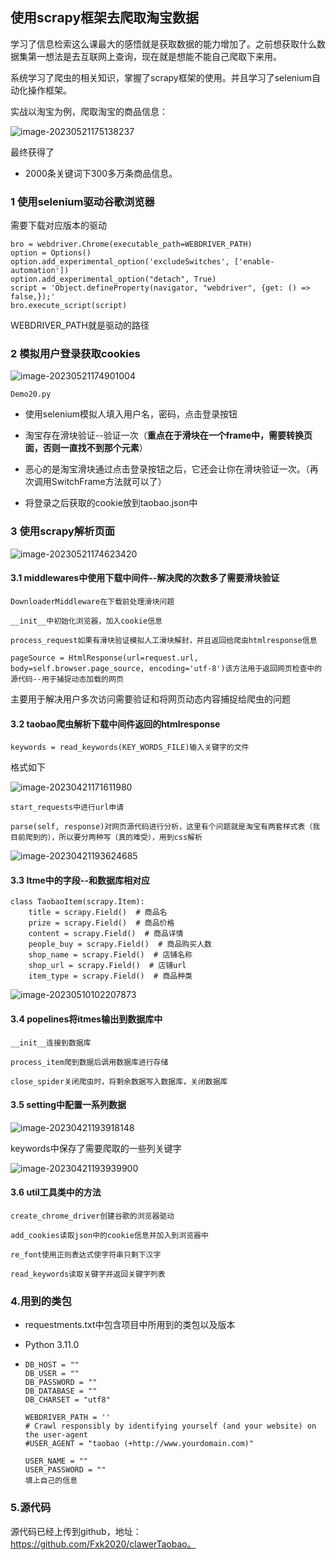 ## 使用scrapy框架去爬取淘宝数据

学习了信息检索这么课最大的感悟就是获取数据的能力增加了。之前想获取什么数据集第一想法是去互联网上查询，现在就是想能不能自己爬取下来用。

系统学习了爬虫的相关知识，掌握了scrapy框架的使用。并且学习了selenium自动化操作框架。

实战以淘宝为例，爬取淘宝的商品信息：

![image-20230521175138237](https://oss-img-fxk.oss-cn-beijing.aliyuncs.com/markdown/image-20230521175138237.png)

最终获得了

- 2000条关键词下300多万条商品信息。

### 1 使用selenium驱动谷歌浏览器

需要下载对应版本的驱动

```
bro = webdriver.Chrome(executable_path=WEBDRIVER_PATH)
option = Options()
option.add_experimental_option('excludeSwitches', ['enable-automation'])
option.add_experimental_option("detach", True)
script = 'Object.defineProperty(navigator, "webdriver", {get: () => false,});'
bro.execute_script(script)
```

WEBDRIVER_PATH就是驱动的路径

### 2 模拟用户登录获取cookies

![image-20230521174901004](https://oss-img-fxk.oss-cn-beijing.aliyuncs.com/markdown/image-20230521174901004.png)

```
Demo20.py
```

- 使用selenium模拟人填入用户名，密码，点击登录按钮
- 淘宝存在滑块验证--验证一次（**重点在于滑块在一个frame中，需要转换页面，否则一直找不到那个元素**）

- 恶心的是淘宝滑块通过点击登录按钮之后，它还会让你在滑块验证一次。（再次调用SwitchFrame方法就可以了）
- 将登录之后获取的cookie放到taobao.json中

### 3 使用scrapy解析页面

![image-20230521174623420](https://oss-img-fxk.oss-cn-beijing.aliyuncs.com/markdown/image-20230521174623420.png)

#### 3.1 middlewares中使用下载中间件--解决爬的次数多了需要滑块验证

```
DownloaderMiddleware在下载前处理滑块问题
```

```
__init__中初始化浏览器，加入cookie信息
```

```
process_request如果有滑块验证模拟人工滑块解封，并且返回给爬虫htmlresponse信息
```

```
pageSource = HtmlResponse(url=request.url, body=self.browser.page_source, encoding='utf-8')该方法用于返回网页检查中的源代码--用于捕捉动态加载的网页
```

主要用于解决用户多次访问需要验证和将网页动态内容捕捉给爬虫的问题

#### 3.2 taobao爬虫解析下载中间件返回的htmlresponse

```
keywords = read_keywords(KEY_WORDS_FILE)输入关键字的文件
```

格式如下

![image-20230421171611980](https://oss-img-fxk.oss-cn-beijing.aliyuncs.com/markdown/image-20230421171611980.png)



```
start_requests中进行url申请
```

```
parse(self, response)对网页源代码进行分析，这里有个问题就是淘宝有两套样式表（我目前爬到的），所以要分两种写（真的难受），用到css解析
```

![image-20230421193624685](https://oss-img-fxk.oss-cn-beijing.aliyuncs.com/markdown/image-20230421193624685.png)

#### 3.3 Itme中的字段--和数据库相对应

```
class TaobaoItem(scrapy.Item):
    title = scrapy.Field()  # 商品名
    prize = scrapy.Field()  # 商品价格
    content = scrapy.Field()  # 商品详情
    people_buy = scrapy.Field()  # 商品购买人数
    shop_name = scrapy.Field()  # 店铺名称
    shop_url = scrapy.Field()  # 店铺url
    item_type = scrapy.Field()  # 商品种类
```

![image-20230510102207873](https://oss-img-fxk.oss-cn-beijing.aliyuncs.com/markdown/image-20230510102207873.png)

#### 3.4 popelines将itmes输出到数据库中

```
__init__连接到数据库
```

```
process_item爬到数据后调用数据库进行存储
```

```
close_spider关闭爬虫时，将剩余数据写入数据库，关闭数据库
```

#### 3.5 setting中配置一系列数据

![image-20230421193918148](https://oss-img-fxk.oss-cn-beijing.aliyuncs.com/markdown/image-20230421193918148.png)

keywords中保存了需要爬取的一些列关键字

![image-20230421193939900](https://oss-img-fxk.oss-cn-beijing.aliyuncs.com/markdown/image-20230421193939900.png)

#### 3.6 util工具类中的方法

```
create_chrome_driver创建谷歌的浏览器驱动
```

```
add_cookies读取json中的cookie信息并加入到浏览器中
```

```
re_font使用正则表达式使字符串只剩下汉字
```

```
read_keywords读取关键字并返回关键字列表
```

### 4.用到的类包

- requestments.txt中包含项目中所用到的类包以及版本

- Python 3.11.0

- ```
  DB_HOST = ""
  DB_USER = ""
  DB_PASSWORD = ""
  DB_DATABASE = ""
  DB_CHARSET = "utf8"
  
  WEBDRIVER_PATH = ''
  # Crawl responsibly by identifying yourself (and your website) on the user-agent
  #USER_AGENT = "taobao (+http://www.yourdomain.com)"
  
  USER_NAME = ""
  USER_PASSWORD = ""
  填上自己的信息
  ```

### 5.源代码

源代码已经上传到github，地址：https://github.com/Fxk2020/clawerTaobao。
